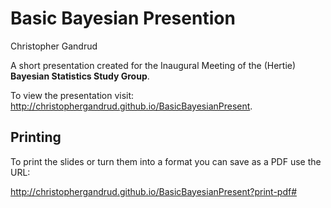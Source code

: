 Basic Bayesian Presention
====================

Christopher Gandrud

A short presentation created for the Inaugural Meeting of the (Hertie) **Bayesian Statistics Study Group**.

To view the presentation visit: <http://christophergandrud.github.io/BasicBayesianPresent>.

## Printing

To print the slides or turn them into a format you can save as a PDF use the URL:

<http://christophergandrud.github.io/BasicBayesianPresent?print-pdf#>
